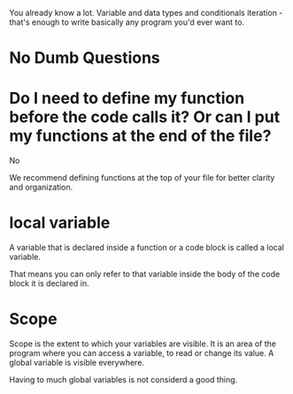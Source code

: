 You already know a lot. Variable and data types and conditionals iteration - that's enough to write basically any program you'd ever want to. 



# No Dumb Questions

# Do I need to define my function before the code calls it? Or can I put my functions at the end of the file?

No

We recommend defining functions at the top of your file for better clarity and organization. 

# local variable

A variable that is declared inside a function or a code block is called a local variable. 

That means you can only refer to that variable inside the body of the code block it is declared in. 

# Scope

Scope is the extent to which your variables are visible. It is an area of the program where you can access a variable, to read or change its value. A global variable is visible everywhere. 

Having to much global variables is not considerd a good thing. 

